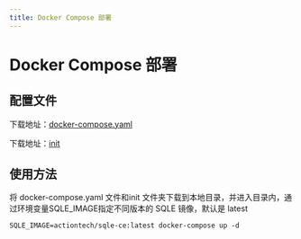 ```yaml
---
title: Docker Compose 部署
---
```

# Docker Compose 部署

## 配置文件
下载地址：[docker-compose.yaml](https://github.com/actiontech/sqle/blob/release-3.2310.x/docker-images/sqle/docker-compose.yaml)

下载地址：[init](https://github.com/actiontech/sqle-ee/tree/release-3.2310.x/docker-images/sqle/init)

## 使用方法
将 docker-compose.yaml 文件和init 文件夹下载到本地目录，并进入目录内，通过环境变量SQLE_IMAGE指定不同版本的 SQLE 镜像，默认是 latest
```
SQLE_IMAGE=actiontech/sqle-ce:latest docker-compose up -d
```
